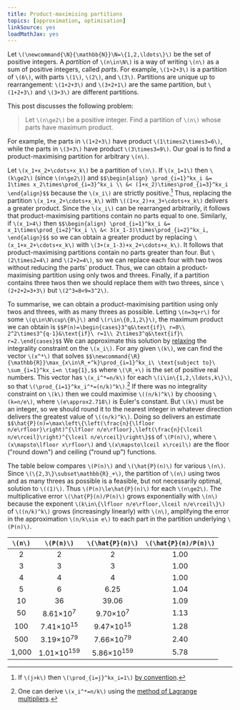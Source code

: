 ```yaml
---
title: Product-maximising partitions
topics: [approximation, optimisation]
linkSource: yes
loadMathJax: yes
---
```


Let `\(\newcommand{\N}{\mathbb{N}}\N=\{1,2,\ldots\}\)` be the set of positive integers.
A *partition* of `\(n\in\N\)` is a way of writing `\(n\)` as a sum of positive integers, called *parts*.
For example, `\(1+2+3\)` is a partition of `\(6\)`, with parts `\(1\)`, `\(2\)`, and `\(3\)`.
Partitions are unique up to rearrangement: `\(1+2+3\)` and `\(3+2+1\)` are the same partition, but `\(1+2+3\)` and `\(3+3\)` are different partitions.

This post discusses the following problem:

> Let `\(n\ge2\)` be a positive integer.
> Find a partition of `\(n\)` whose parts have maximum product.

For example, the parts in `\(1+2+3\)` have product `\(1\times2\times3=6\)`, while the parts in `\(3+3\)` have product `\(3\times3=9\)`.
Our goal is to find a product-maximising partition for arbitrary `\(n\)`.

Let `\(x_1+x_2+\cdots+x_k\)` be a partition of `\(n\)`.
If `\(x_1=1\)` then `\(k\ge2\)` (since `\(n\ge2\)`) and
`$$\begin{align}
\prod_{i=1}^kx_i
&= 1\times x_2\times\prod_{i=3}^kx_i \\
&< (1+x_2)\times\prod_{i=3}^kx_i
\end{align}$$`
because the `\(x_i\)` are strictly positive.[^empty-product]
Thus, replacing the partition `\(x_1+x_2+\cdots+x_k\)` with `\((1+x_2)+x_3+\cdots+x_k\)` delivers a greater product.
Since the `\(x_i\)` can be rearranged arbitrarily, it follows that product-maximising partitions contain no parts equal to one.
Similarly, if `\(x_1>4\)` then
`$$\begin{align}
\prod_{i=1}^kx_i
&= x_1\times\prod_{i=2}^kx_i \\
&< 3(x_1-3)\times\prod_{i=2}^kx_i,
\end{align}$$`
so we can obtain a greater product by replacing `\(x_1+x_2+\cdots+x_k\)` with `\(3+(x_1-3)+x_2+\cdots+x_k\)`.
It follows that product-maximising partitions contain no parts greater than four.
But `\(2\times2=4\)` and `\(2+2=4\)`, so we can replace each four with two twos without reducing the parts' product.
Thus, we can obtain a product-maximising partition using only twos and threes.
Finally, if a partition contains three twos then we should replace them with two threes, since `\(2+2+2=3+3\)` but `\(2^3=8<9=3^2\)`.

[^empty-product]: If `\(j>k\)` then `\(\prod_{i=j}^kx_i=1\)` [by convention](https://en.wikipedia.org/wiki/Empty_product).

To summarise, we can obtain a product-maximising partition using only twos and threes, with as many threes as possible.
Letting `\(n=3q+r\)` for some `\(q\in\N\cup\{0\}\)` and `\(r\in\{0,1,2\}\)`, the maximum product we can obtain is
`$$P(n)=\begin{cases}3^q&\text{if}\ r=0\\ 2^2\times3^{q-1}&\text{if}\ r=1\\ 2\times3^q&\text{if}\ r=2.\end{cases}$$`
We can approximate this solution by [relaxing](https://en.wikipedia.org/wiki/Relaxation_(approximation)) the integrality constraint on the `\(x_i\)`.
For any given `\(k\)`, we can find the vector `\(x^*\)` that solves
`$$\newcommand{\R}{\mathbb{R}}\max_{x\in\R_+^k}\prod_{i=1}^kx_i\ \text{subject to}\ \sum_{i=1}^kx_i=n \tag{1},$$`
where `\(\R_+\)` is the set of positive real numbers.
This vector has `\(x_i^*=n/k\)` for each `\(i\in\{1,2,\ldots,k\}\)`, so that `\(\prod_{i=1}^kx_i^*=(n/k)^k\)`.[^lagrange]
If there was no integrality constraint on `\(k\)` then we could maximise `\((n/k)^k\)` by choosing `\(k=n/e\)`, where `\(e\approx2.718\)` is Euler's constant.
But `\(k\)` must be an integer, so we should round it to the nearest integer in whatever direction delivers the greatest value of `\((n/k)^k\)`.
Doing so delivers an estimate
`$$\hat{P}(n)=\max\left\{\left(\frac{n}{\lfloor n/e\rfloor}\right)^{\lfloor n/e\rfloor},\left(\frac{n}{\lceil n/e\rceil}\right)^{\lceil n/e\rceil}\right\}$$`
of `\(P(n)\)`, where `\(x\mapsto\lfloor x\rfloor\)` and `\(x\mapsto\lceil x\rceil\)` are the floor ("round down") and ceiling ("round up") functions.

[^lagrange]: One can derive `\(x_i^*=n/k\)` using the [method of Lagrange multipliers](https://en.wikipedia.org/wiki/Lagrange_multiplier).

The table below compares `\(P(n)\)` and `\(\hat{P}(n)\)` for various `\(n\)`.
Since `\(\{2,3\}\subset\mathbb{R}_+\)`, the partition of `\(n\)` using twos and as many threes as possible is a feasible, but not necessarily optimal, solution to `\((1)\)`.
Thus `\(P(n)\le\hat{P}(n)\)` for each `\(n\ge2\)`.
The multiplicative error `\(\hat{P}(n)/P(n)\)` grows exponentially with `\(n\)` because the exponent `\(k\in\{\lfloor n/e\rfloor,\lceil n/e\rceil\}\)` of `\((n/k)^k\)` grows (increasingly linearly) with `\(n\)`, amplifying the error in the approximation `\(n/k\sim e\)` to each part in the partition underlying `\(P(n)\)`.

|  `\(n\)`  |           `\(P(n)\)`            |        `\(\hat{P}(n)\)`         | `\(\hat{P}(n)/P(n)\)` |
|:-----:|:---------------------------:|:---------------------------:|:-----------------:|
|   2   |              2              |              2              |       1.00        |
|   3   |              3              |              3              |       1.00        |
|   4   |              4              |              4              |       1.00        |
|   5   |              6              |            6.25             |       1.04        |
|  10   |             36              |            39.06            |       1.09        |
|  50   |  8.61&times;10<sup>7</sup>  |  9.70&times;10<sup>7</sup>  |       1.13        |
|  100  | 7.41&times;10<sup>15</sup>  | 9.47&times;10<sup>15</sup>  |       1.28        |
|  500  | 3.19&times;10<sup>79</sup>  | 7.66&times;10<sup>79</sup>  |       2.40        |
| 1,000 | 1.01&times;10<sup>159</sup> | 5.86&times;10<sup>159</sup> |       5.78        |

